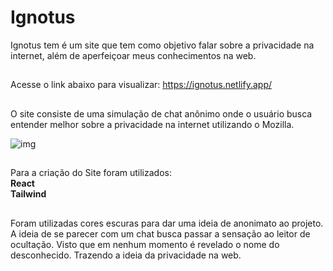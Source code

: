 <h1> <b> Ignotus </b> </h1>


Ignotus tem é um site que tem como objetivo falar sobre a privacidade na internet, além de aperfeiçoar meus conhecimentos na web.
##
Acesse o link abaixo para visualizar:
https://ignotus.netlify.app/
##

O site consiste de uma simulação de chat anônimo onde o usuário busca entender melhor sobre a privacidade na internet utilizando o Mozilla.

![img](https://cdn.discordapp.com/attachments/222437767865565195/988917377062297640/ignotus1.PNG)

##


Para a criação do Site foram utilizados: </br>
<b> React </b> </br>
<b> Tailwind </b>

##

Foram utilizadas cores escuras para dar uma ideia de anonimato ao projeto. A ideia de se parecer com um chat busca passar a sensação ao leitor de ocultação. Visto que em nenhum momento é revelado o nome do desconhecido. Trazendo a ideia da privacidade na web.

##

